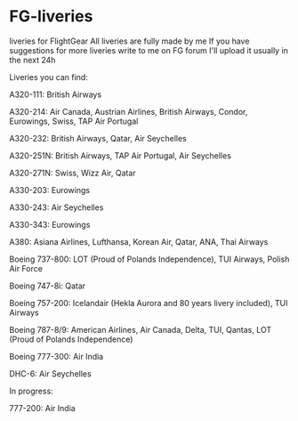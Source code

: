 # FG-liveries
liveries for FlightGear
All liveries are fully made by me
If you have suggestions for more liveries write to me on FG forum
I'll upload it usually in the next 24h

Liveries you can find:

A320-111: British Airways

A320-214: Air Canada, Austrian Airlines, British Airways, Condor, Eurowings, Swiss, TAP Air Portugal

A320-232: British Airways, Qatar, Air Seychelles

A320-251N: British Airways, TAP Air Portugal, Air Seychelles

A320-271N: Swiss, Wizz Air, Qatar

A330-203: Eurowings

A330-243: Air Seychelles

A330-343: Eurowings

A380: Asiana Airlines, Lufthansa, Korean Air, Qatar, ANA, Thai Airways

Boeing 737-800: LOT (Proud of Polands Independence), TUI Airways, Polish Air Force

Boeing 747-8i: Qatar

Boeing 757-200: Icelandair (Hekla Aurora and 80 years livery included), TUI Airways

Boeing 787-8/9: American Airlines, Air Canada, Delta, TUI, Qantas, LOT (Proud of Polands Independence) 

Boeing 777-300: Air India

DHC-6: Air Seychelles

In progress:

777-200: Air India
